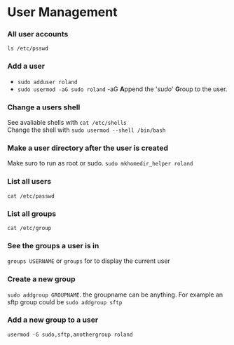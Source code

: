 # User Management

### All user accounts

```none
ls /etc/psswd
```

### Add a user

* `sudo adduser roland`
* `sudo usermod -aG sudo roland` -aG **A**ppend the '*sudo*' **G**roup to the user.

### Change a users shell

See avaliable shells with `cat /etc/shells` \
Change the shell with `sudo usermod --shell /bin/bash`

### Make a user directory after the user is created

Make suro to run as root or sudo. `sudo mkhomedir_helper roland`

### List all users

```none
cat /etc/passwd
```

### List all groups

```none
cat /etc/group
```

### See the groups a user is in

`groups USERNAME` or `groups` for to display the current user

### Create a new group

`sudo addgroup GROUPNAME`. the groupname can be anything. For example an sftp group could be `sudo addgroup sftp`

### Add a new group to a user

`usermod -G sudo,sftp,anothergroup roland`
